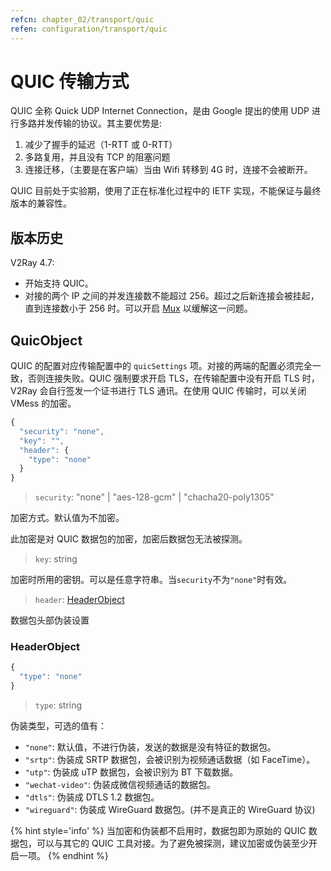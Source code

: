 ```yaml
---
refcn: chapter_02/transport/quic
refen: configuration/transport/quic
---
```


# QUIC 传输方式

QUIC 全称 Quick UDP Internet Connection，是由 Google 提出的使用 UDP 进行多路并发传输的协议。其主要优势是:

1. 减少了握手的延迟（1-RTT 或 0-RTT）
1. 多路复用，并且没有 TCP 的阻塞问题
1. 连接迁移，（主要是在客户端）当由 Wifi 转移到 4G 时，连接不会被断开。

QUIC 目前处于实验期，使用了正在标准化过程中的 IETF 实现，不能保证与最终版本的兼容性。

## 版本历史

V2Ray 4.7:

* 开始支持 QUIC。
* 对接的两个 IP 之间的并发连接数不能超过 256。超过之后新连接会被挂起，直到连接数小于 256 时。可以开启 [Mux](../mux.md) 以缓解这一问题。

## QuicObject

QUIC 的配置对应传输配置中的 `quicSettings` 项。对接的两端的配置必须完全一致，否则连接失败。QUIC 强制要求开启 TLS，在传输配置中没有开启 TLS 时，V2Ray 会自行签发一个证书进行 TLS 通讯。在使用 QUIC 传输时，可以关闭 VMess 的加密。

```javascript
{
  "security": "none",
  "key": "",
  "header": {
    "type": "none"
  }
}
```

> `security`: "none" | "aes-128-gcm" | "chacha20-poly1305"

加密方式。默认值为不加密。

此加密是对 QUIC 数据包的加密，加密后数据包无法被探测。

> `key`: string

加密时所用的密钥。可以是任意字符串。当`security`不为`"none"`时有效。

> `header`: [HeaderObject](#headerobject)

数据包头部伪装设置

### HeaderObject

```javascript
{
  "type": "none"
}
```

> `type`: string

伪装类型，可选的值有：

* `"none"`: 默认值，不进行伪装，发送的数据是没有特征的数据包。
* `"srtp"`: 伪装成 SRTP 数据包，会被识别为视频通话数据（如 FaceTime）。
* `"utp"`: 伪装成 uTP 数据包，会被识别为 BT 下载数据。
* `"wechat-video"`: 伪装成微信视频通话的数据包。
* `"dtls"`: 伪装成 DTLS 1.2 数据包。
* `"wireguard"`: 伪装成 WireGuard 数据包。(并不是真正的 WireGuard 协议)

{% hint style='info' %}
当加密和伪装都不启用时，数据包即为原始的 QUIC 数据包，可以与其它的 QUIC 工具对接。为了避免被探测，建议加密或伪装至少开启一项。
{% endhint %}
